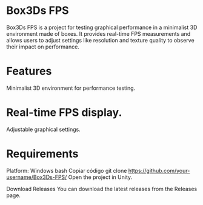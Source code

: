   # Box3Ds FPS
Box3Ds FPS is a project for testing graphical performance in a minimalist 3D environment made of boxes. It provides real-time FPS measurements and allows users to adjust settings like resolution and texture quality to observe their impact on performance.

  # Features
Minimalist 3D environment for performance testing.
  # Real-time FPS display.
Adjustable graphical settings.
  # Requirements
Platform: Windows
bash
Copiar código
git clone https://github.com/your-username/Box3Ds-FPS/
Open the project in Unity.

Download Releases
You can download the latest releases from the Releases page.
